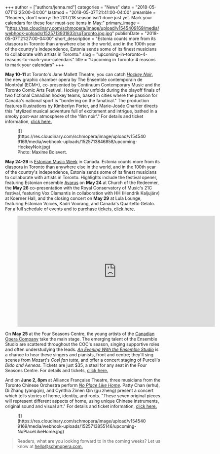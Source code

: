 +++
author = ["authors/jenna.md"]
categories = "News"
date = "2018-05-07T13:25:00-04:00"
lastmod = "2018-05-07T21:41:00-04:00"
preamble = "Readers, don't worry: the 2017/18 season isn't done just yet. Mark your calendars for these four must-see items in May:"
primary_image = "https://res.cloudinary.com/schmopera/image/upload/v1545409169/media/webhook-uploads/1525713931833/sqToronto.jpg.jpg"
publishDate = "2018-05-07T21:27:00-04:00"
short_description = "Estonia counts more from its diaspora in Toronto than anywhere else in the world, and in the 100th year of the country&#039;s independence, Estonia sends some of its finest musicians to collaborate with artists in Toronto."
slug = "upcoming-in-toronto-4-reasons-to-mark-your-calendars"
title = "Upcoming in Toronto: 4 reasons to mark your calendars"
+++

**May 10-11** at Toronto's Jane Mallett Theatre, you can catch [*Hockey Noir*](http://continuummusic.org/seasons/1718/hockey-noir.php), the new graphic chamber opera by The Ensemble contemporain de Montréal (ECM+), co-presented by Continuum Contemporary Music and the Toronto Comic Arts Festival. *Hockey Noir* unfolds during the playoff finals of two fictional Canadian hockey teams, based in cities where the passion for Canada's national sport is "bordering on the fanatical." The production features illustrations by Kimberlyn Porter, and Marie-Josée Chartier directs this "stylized musical adventure full of excitement and intrigue, bathed in a smoky post-war atmosphere of the 'film noir'." For details and ticket information, [click here.](http://continuummusic.org/seasons/1718/hockey-noir.php)

<figure data-type="image">
![](https://res.cloudinary.com/schmopera/image/upload/v1545409169/media/webhook-uploads/1525713846858/upcoming-HockeyNoir.jpg)<figcaption>Photo: Maxime Boisvert.</figcaption>
</figure>

**May 24-29** is [Estonian Music Week](https://www.estonianmusicweek.ca/) in Canada. Estonia counts more from its diaspora in Toronto than anywhere else in the world, and in the 100th year of the country's independence, Estonia sends some of its finest musicians to collaborate with artists in Toronto. Highlights include the festival opener, featuring Estonian ensemble [Avarus](https://www.estonianmusicweek.ca/schedule/2018/2/13/avarus-ensemble-feat-martin-kuuskmann-us-and-kara-lis-coverdale-mtl) on **May 24** at Church of the Redeemer, the **May 26** co-presentation with the Royal Conservatory of Music's 21C festival, featuring Vox Clamantis in collaboration with HH (Hendrik Kaljujärv) at Koerner Hall, and the closing concert on **May 29** at Lula Lounge, featuring Estonian Voices, Kadri Voorang, and Canada's Quartetto Gelato. For a full schedule of events and to purchase tickets, [click here.](https://www.estonianmusicweek.ca/)

<figure data-type="video">
<iframe width="640" height="360" src="https://www.youtube.com/embed/D3TU-9zJK1c" frameborder="0" allow="autoplay; encrypted-media" allowfullscreen></iframe>
</figure>

On **May 25** at the Four Seasons Centre, the young artists of the [Canadian Opera Company](/scene/companies/canadian-opera-company/) take the main stage. The emerging talent of the Ensemble Studio are scattered throughout the COC's season, singing supportive roles and often understudying the leads. [*An Evening With the Ensemble Studio*](https://www.coc.ca/season-calendar/ESPerformance) is a chance to hear these singers and pianists, front and centre; they'll sing scenes from Mozart's *Così fan tutte*, and offer a concert staging of Purcell's *Dido and Aeneas*. Tickets are just $35, a steal for any seat in the Four Seasons Centre. For details and tickets, [click here.](https://www.coc.ca/season-calendar/ESPerformance)

And on **June 2, 8pm** at Alliance Française Theatre, three musicians from the Toronto Chinese Orchestra perform [*No Place Like Home*](http://spectrummusic.ca/event/details/no-place-like-home/). Patty Chan (erhu), Di Zhang (yangqin), and Cynthia Zimen Qin (gu zheng) present a concert which tells stories of home, identity, and roots. "These seven original pieces will represent different aspects of home, using unique Chinese instruments, original sound and visual art." For details and ticket information, [click here.](http://spectrummusic.ca/event/details/no-place-like-home/)

<figure data-type="image">
![](https://res.cloudinary.com/schmopera/image/upload/v1545409169/media/webhook-uploads/1525713855146/upcoming-NoPlaceLikeHome.jpg)
</figure>

>Readers, what are you looking forward to in the coming weeks? Let us know at [hello@schmopera.com.](mailto:hello@schmopera.com)
